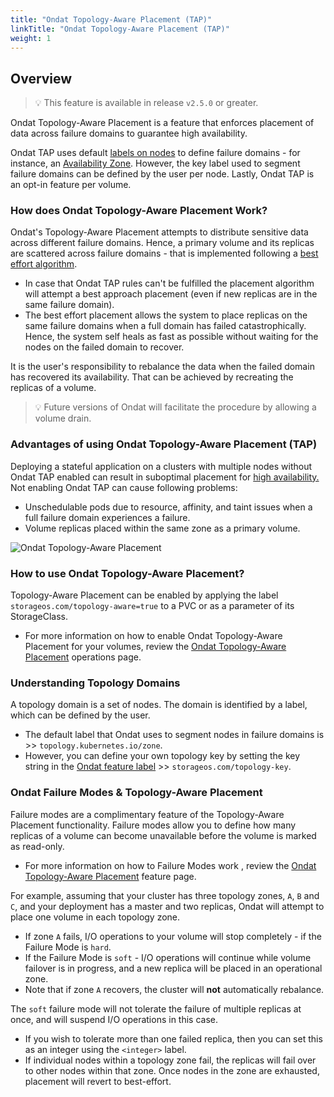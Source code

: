 ```yaml
---
title: "Ondat Topology-Aware Placement (TAP)"
linkTitle: "Ondat Topology-Aware Placement (TAP)"
weight: 1
---
```

## Overview

> 💡 This feature is available in release `v2.5.0` or greater.

Ondat Topology-Aware Placement is a feature that enforces placement of data across failure domains to guarantee high availability.

Ondat TAP uses default [labels on nodes](https://kubernetes.io/docs/concepts/scheduling-eviction/assign-pod-node/#built-in-node-labels) to define failure domains - for instance, an [Availability Zone](https://docs.aws.amazon.com/AWSEC2/latest/UserGuide/using-regions-availability-zones.html). However, the key label used to segment failure domains can be defined by the user per node. Lastly, Ondat TAP is an opt-in feature per volume.

### How does Ondat Topology-Aware Placement Work?

Ondat's Topology-Aware Placement attempts to distribute sensitive data across different failure domains. Hence, a primary volume and its replicas are scattered across failure domains - that is implemented following a [best effort algorithm](https://en.wikipedia.org/wiki/Best-effort_delivery). 
- In case that Ondat TAP rules can't be fulfilled the placement algorithm will attempt a best approach placement (even if new replicas are in the same failure domain).
- The best effort placement allows the system to place replicas on the same failure domains when a full domain has failed catastrophically. Hence, the system self heals as fast as possible without waiting for the nodes on the failed domain to recover.

It is the user's responsibility to rebalance the data when the failed domain has recovered its availability. That can be achieved by recreating the replicas of a volume.

> 💡 Future versions of Ondat will facilitate the procedure by allowing a volume drain.

### Advantages of using Ondat Topology-Aware Placement (TAP)

Deploying a stateful application on a clusters with multiple nodes without Ondat TAP enabled can result in suboptimal placement for [high availability.](https://en.wikipedia.org/wiki/High_availability) Not enabling Ondat TAP can cause following problems:
- Unschedulable pods due to resource, affinity, and taint issues when a full failure domain experiences a failure.
- Volume replicas placed within the same zone as a primary volume.

![Ondat Topology-Aware Placement](/images/docs/concepts/tap.png)

### How to use Ondat Topology-Aware Placement?

Topology-Aware Placement can be enabled by applying the label `storageos.com/topology-aware=true` to a PVC or as a parameter of its StorageClass.
- For more information on how to enable Ondat Topology-Aware Placement for your volumes, review the [Ondat Topology-Aware Placement](/docs/operations/tap) operations page.

### Understanding Topology Domains

A topology domain is a set of nodes. The domain is identified by a label, which can be defined by the user.
- The default label that Ondat uses to segment nodes in failure domains is >> `topology.kubernetes.io/zone`. 
- However, you can define your own topology key by setting the key string in the [Ondat feature label](/docs/concepts/labels/) >> `storageos.com/topology-key`.


### Ondat Failure Modes & Topology-Aware Placement

Failure modes are a complimentary feature of the Topology-Aware Placement functionality. Failure modes allow you to define how many replicas of a volume can become unavailable before the volume is marked as read-only. 
- For more information on how to Failure Modes work , review the [Ondat Topology-Aware Placement](/docs/concepts/replication) feature page.

For example, assuming that your cluster has three topology zones, `A`, `B` and `C`, and your deployment has a master and two replicas, Ondat will attempt to place one volume in each topology zone.
- If zone `A` fails, I/O operations to your volume will stop completely - if the Failure Mode is `hard`. 
- If the Failure Mode is `soft` - I/O operations will continue while volume failover is in progress, and a new replica will be placed in an operational zone. 
- Note that if zone `A` recovers, the cluster will **not** automatically rebalance.

The `soft` failure mode will not tolerate the failure of multiple replicas at once, and will suspend I/O operations in this case. 
- If you wish to tolerate more than one failed replica, then you can set this as an integer using the `<integer>` label.
- If individual nodes within a topology zone fail, the replicas will fail over to other nodes within that zone. Once nodes in the zone are exhausted, placement will revert to best-effort.
